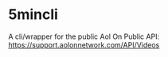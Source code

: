 5mincli
=======

A cli/wrapper for the public Aol On Public API: https://support.aolonnetwork.com/API/Videos
